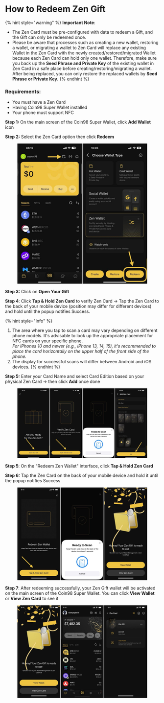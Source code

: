 # How to Redeem Zen Gift

{% hint style="warning" %}
**Important Note**:&#x20;

* The Zen Card must be pre-configured with data to redeem a Gift, and the Gift can only be redeemed once.
* Please be aware that processes such as creating a new wallet, restoring a wallet, or migrating a wallet to Zen Card will replace any existing Wallet in the Zen Card with the newly created/restored/migrated Wallet because each Zen Card can hold only one wallet. Therefore, make sure you back up the **Seed Phrase and Private Key** of the existing wallet in Zen Card in a safe place before creating/restoring/migrating a wallet. After being replaced, you can only restore the replaced wallets by **Seed Phrase or Private Key.**
{% endhint %}

### **Requirements:**

* You must have a Zen Card
* Having Coin98 Super Wallet installed
* Your phone must support NFC

**Step 1:** On the main screen of the Coin98 Super Wallet, click **Add Wallet** icon

**Step 2:** Select the Zen Card option then click **Redeem**

<figure><img src="../../../../.gitbook/assets/coin98-app-zen-gift-3.jpeg" alt=""><figcaption></figcaption></figure>

**Step 3:** Click on **Open Your Gift**

**Step 4**: Click **Tap & Hold Zen Card** to verify Zen Card -> Tap the Zen Card to the back of your mobile device (position may differ for different devices) and hold until the popup notifies Success.

{% hint style="info" %}
1. The area where you tap to scan a card may vary depending on different phone models. It's advisable to look up the appropriate placement for NFC cards on your specific phone.\
   _For iPhones 10 and newer (e.g., iPhone 13, 14, 15), it's recommended to place the card horizontally on the upper half of the front side of the phone._
2. The display for successful scans will differ between Android and iOS devices.
{% endhint %}

**Step 5:** Enter your Card Name and select Card Edition based on your physical Zen Card -> then click **Add** once done

<figure><img src="../../../../.gitbook/assets/coin98-app-zen-gift-5.jpeg" alt=""><figcaption></figcaption></figure>

**Step 5**: On the "Redeem Zen Wallet" interface, click **Tap & Hold Zen Card**&#x20;

**Step 6:** Tap the Zen Card on the back of your mobile device and hold it until the popup notifies Success

<figure><img src="../../../../.gitbook/assets/coin98-app-zen-gift-6.jpeg" alt=""><figcaption></figcaption></figure>

**Step 7**: After redeeming successfully, your Zen Gift wallet will be activated on the main screen of the Coin98 Super Wallet. You can click **View Wallet** or **View Zen Card** to see it

<figure><img src="../../../../.gitbook/assets/coin98-app-zen-gift-7.jpeg" alt=""><figcaption></figcaption></figure>
